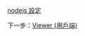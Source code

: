 [nodejs 設定](/zh-TW/viewer/nodejs.md ':include :type=markdown')

下一步：[Viewer (用戶端)](/zh-TW/viewer/3legged/ui)